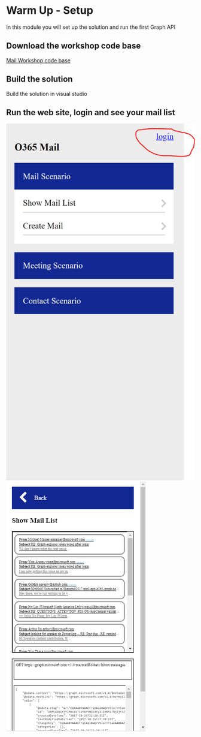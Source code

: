 # Warm Up - Setup
In this module you will set up the solution and run the first Graph API

## Download the workshop code base
[Mail Workshop code base](https://github.com/InteropEvents/mail-app-microsoft-graph/tree/master/workshop-code-base)

## Build the solution
Build the solution in visual studio


## Run the web site, login and see your mail list
![alt text](imgs/login.png "Login button")
![alt text](imgs/showmaillist.PNG "The mail list")


